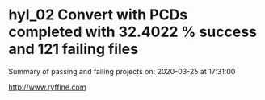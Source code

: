 # hyl_02 Convert with PCDs completed with 32.4022 % success and 121 failing files

Summary of passing and failing projects on: 2020-03-25 at 17:31:00

http://www.ryffine.com

